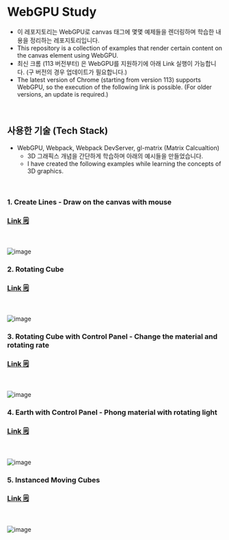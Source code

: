 # WebGPU Study

- 이 레포지토리는 WebGPU로 canvas 태그에 몇몇 예제들을 렌더링하며 학습한 내용을 정리하는 레포지토리입니다.
- This repository is a collection of examples that render certain content on the canvas element using WebGPU.
- 최신 크롬 (113 버전부터) 은 WebGPU를 지원하기에 아래 Link 실행이 가능합니다. (구 버전의 경우 업데이트가 필요합니다.)
- The latest version of Chrome (starting from version 113) supports WebGPU, so the execution of the following link is possible. (For older versions, an update is required.)

<br />

## 사용한 기술 (Tech Stack)

- WebGPU, Webpack, Webpack DevServer, gl-matrix (Matrix Calcualtion)
  - 3D 그래픽스 개념을 간단하게 학습하며 아래의 예시들을 만들었습니다.
  - I have created the following examples while learning the concepts of 3D graphics.

<br />

<h3>1. Create Lines - Draw on the canvas with mouse</h3>

### [Link 🗒️](https://muilyang12.github.io/WebGPU-Study/01/dist/)

<br />

![image](https://github.com/muilyang12/WebGPUStudy/assets/78548830/a871d8ca-34e6-4538-96e0-921da5e066b1)

<h3>2. Rotating Cube</h3>

### [Link 🗒️](https://muilyang12.github.io/WebGPU-Study/02/dist/)

<br />

![image](https://github.com/muilyang12/WebGPUStudy/assets/78548830/6ce8ad76-3de5-4524-a002-eb599d1cc073)

<h3>3. Rotating Cube with Control Panel - Change the material and rotating rate</h3>

### [Link 🗒️](https://muilyang12.github.io/WebGPU-Study/03/dist/)

<br />

![image](https://github.com/muilyang12/WebGPUStudy/assets/78548830/326c9690-e68f-4a94-93cb-6d0b986cd056)

<h3>4. Earth with Control Panel - Phong material with rotating light</h3>

### [Link 🗒️](https://muilyang12.github.io/WebGPU-Study/04/dist/)

<br />

![image](https://github.com/muilyang12/WebGPUStudy/assets/78548830/f55715cf-0321-4fb5-9c8c-42c2a013bfd5)

<h3>5. Instanced Moving Cubes</h3>

### [Link 🗒️](https://muilyang12.github.io/WebGPU-Study/05/dist/)

<br />

![image](https://github.com/muilyang12/WebGPUStudy/assets/78548830/f991ffaf-578d-442b-b865-d99ee7a4a50c)
